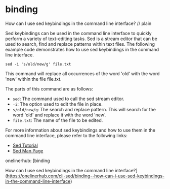 # binding

How can I use sed keybindings in the command line interface?
// plain

Sed keybindings can be used in the command line interface to quickly perform a variety of text-editing tasks. Sed is a stream editor that can be used to search, find and replace patterns within text files. The following example code demonstrates how to use sed keybindings in the command line interface.

```
sed -i 's/old/new/g' file.txt
```

This command will replace all occurrences of the word 'old' with the word 'new' within the file file.txt.

The parts of this command are as follows:

- `sed`: The command used to call the sed stream editor.
- `-i`: The option used to edit the file in place.
- `s/old/new/g`: The search and replace pattern. This will search for the word 'old' and replace it with the word 'new'.
- `file.txt`: The name of the file to be edited.

For more information about sed keybindings and how to use them in the command line interface, please refer to the following links:

- [Sed Tutorial](https://www.grymoire.com/Unix/Sed.html)
- [Sed Man Page](https://linux.die.net/man/1/sed)

onelinerhub: [binding

How can I use sed keybindings in the command line interface?](https://onelinerhub.com/cli-sed/binding--how-can-i-use-sed-keybindings-in-the-command-line-interface)